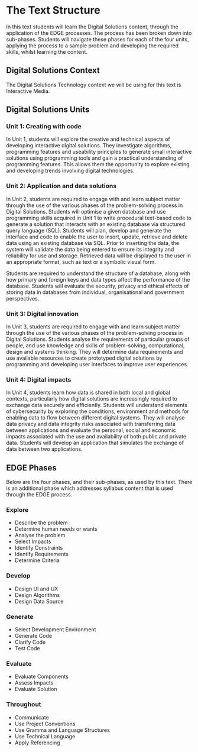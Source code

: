 # The Text Structure
In this text students will learn the Digital Solutions content, through the application of the EDGE processes. The process has been broken down into sub-phases. Students will navigate these phases for each of the four units, applying the process to a sample problem and developing the required skills, whilst learning the content.

## Digital Solutions Context
The Digital Solutions Technology context we will be using for this text is Interactive Media.

## Digital Solutions Units

### Unit 1: Creating with code
In Unit 1, students will explore the creative and technical aspects of developing interactive digital solutions. They investigate algorithms, programming features and useability principles to generate small interactive solutions using programming tools and gain a practical understanding of programming features. This allows them the opportunity to explore existing and developing trends involving digital technologies. 

### Unit 2: Application and data solutions
In Unit 2, students are required to engage with and learn subject matter through the use of the various phases of the problem-solving process in Digital Solutions. Students will optimise a given database and use programming skills acquired in Unit 1 to write procedural text-based code to generate a solution that interacts with an existing database via structured query language (SQL). Students will plan, develop and generate the interface and code to enable the user to insert, update, retrieve and delete data using an existing database via SQL. Prior to inserting the data, the system will validate the data being entered to ensure its integrity and reliability for use and storage. Retrieved data will be displayed to the user in an appropriate format, such as text or a symbolic visual form.

Students are required to understand the structure of a database, along with how primary and foreign keys and data types affect the performance of the database. Students will evaluate the security, privacy and ethical effects of storing data in databases from individual, organisational and government perspectives.

### Unit 3: Digital innovation
In Unit 3, students are required to engage with and learn subject matter through the use of the various phases of the problem-solving process in Digital Solutions. Students analyse the requirements of particular groups of people, and use knowledge and skills of problem-solving, computational, design and systems thinking. They will determine data requirements and use available resources to create prototyped digital solutions by programming and developing user interfaces to improve user experiences.

### Unit 4: Digital impacts
In Unit 4, students learn how data is shared in both local and global contexts, particularly how digital solutions are increasingly required to exchange data securely and efficiently. Students will understand elements of cybersecurity by exploring the conditions, environment and methods for enabling data to flow between different digital systems. They will analyse data privacy and data integrity risks associated with transferring data between applications and evaluate the personal, social and economic impacts associated with the use and availability of both public and private data. Students will develop an application that simulates the exchange of data between two applications.

## EDGE Phases
Below are the four phases, and their sub-phases, as used by this text. There is an additional phase which addresses syllabus content that is used through the EDGE process.

### Explore
- Describe the problem
- Determine human needs or wants
- Analyse the problem
- Select Impacts
- Identify Constraints
- Identify Requirements
- Determine Criteria

### Develop
- Design UI and UX
- Design Algorithms
- Design Data Source

### Generate
- Select Development Environment
- Generate Code
- Clarify Code
- Test Code

### Evaluate
- Evaluate Components
- Assess Impacts
- Evaluate Solution

### Throughout
- Communicate
- Use Project Conventions
- Use Gramma and Language Structures
- Use Technical Language
- Apply Referencing